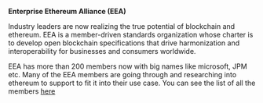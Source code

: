 **Enterprise Ethereum Alliance (EEA)**

Industry leaders are now realizing the true potential of blockchain and ethereum. EEA is a member-driven standards organization whose charter is to develop open blockchain specifications that drive harmonization and interoperability for businesses and consumers worldwide.

EEA has more than 200 members now with big names like microsoft, JPM etc. Many of the EEA members are going through and researching into ethereum to support to fit it into their use case. You can see the list of all the members [here](https://entethalliance.org/members/)
